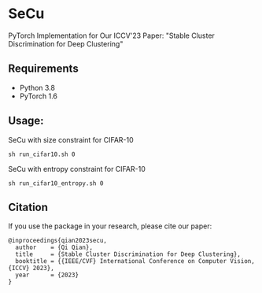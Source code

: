 # SeCu
PyTorch Implementation for Our ICCV'23 Paper: "Stable Cluster Discrimination for Deep Clustering"

## Requirements
* Python 3.8
* PyTorch 1.6

## Usage:
SeCu with size constraint for CIFAR-10
```
sh run_cifar10.sh 0
```

SeCu with entropy constraint for CIFAR-10
```
sh run_cifar10_entropy.sh 0
```

## Citation
If you use the package in your research, please cite our paper:
```
@inproceedings{qian2023secu,
  author    = {Qi Qian},
  title     = {Stable Cluster Discrimination for Deep Clustering},
  booktitle = {{IEEE/CVF} International Conference on Computer Vision, {ICCV} 2023},
  year      = {2023}
}
```
